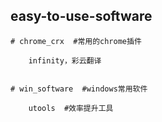 ## easy-to-use-software

    # chrome_crx  #常用的chrome插件
    
        infinity，彩云翻译

		
	# win_software	#windows常用软件
	
		utools	#效率提升工具
	